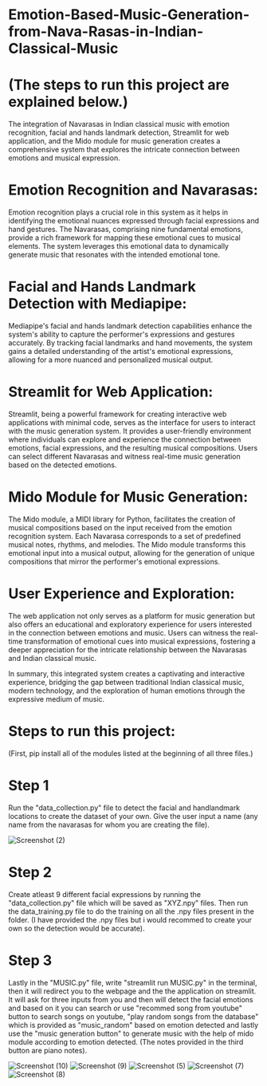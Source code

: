 # Emotion-Based-Music-Generation-from-Nava-Rasas-in-Indian-Classical-Music
# (The steps to run this project are explained below.)
The integration of Navarasas in Indian classical music with emotion recognition, facial and hands landmark detection, Streamlit for web application, and the Mido module for music generation creates a comprehensive system that explores the intricate connection between emotions and musical expression.

# Emotion Recognition and Navarasas:
Emotion recognition plays a crucial role in this system as it helps in identifying the emotional nuances expressed through facial expressions and hand gestures. The Navarasas, comprising nine fundamental emotions, provide a rich framework for mapping these emotional cues to musical elements. The system leverages this emotional data to dynamically generate music that resonates with the intended emotional tone.

# Facial and Hands Landmark Detection with Mediapipe:
Mediapipe's facial and hands landmark detection capabilities enhance the system's ability to capture the performer's expressions and gestures accurately. By tracking facial landmarks and hand movements, the system gains a detailed understanding of the artist's emotional expressions, allowing for a more nuanced and personalized musical output.

# Streamlit for Web Application:
Streamlit, being a powerful framework for creating interactive web applications with minimal code, serves as the interface for users to interact with the music generation system. It provides a user-friendly environment where individuals can explore and experience the connection between emotions, facial expressions, and the resulting musical compositions. Users can select different Navarasas and witness real-time music generation based on the detected emotions.

# Mido Module for Music Generation:
The Mido module, a MIDI library for Python, facilitates the creation of musical compositions based on the input received from the emotion recognition system. Each Navarasa corresponds to a set of predefined musical notes, rhythms, and melodies. The Mido module transforms this emotional input into a musical output, allowing for the generation of unique compositions that mirror the performer's emotional expressions.

# User Experience and Exploration:
The web application not only serves as a platform for music generation but also offers an educational and exploratory experience for users interested in the connection between emotions and music. Users can witness the real-time transformation of emotional cues into musical expressions, fostering a deeper appreciation for the intricate relationship between the Navarasas and Indian classical music.

In summary, this integrated system creates a captivating and interactive experience, bridging the gap between traditional Indian classical music, modern technology, and the exploration of human emotions through the expressive medium of music.

# Steps to run this project:
(First, pip install all of the modules listed at the beginning of all three files.)
# Step 1
Run the "data_collection.py" file to detect the facial and handlandmark locations to create the dataset of your own. Give the user input a name (any name from the navarasas for whom you are creating the file).

![Screenshot (2)](https://github.com/churi01/Emotion-Based-Music-Generation-from-Nava-Rasas-in-Indian-Classical-Music/assets/146198146/2d883ac2-84c4-4546-ade8-93212375f34b)

# Step 2
Create atleast 9 different facial expressions by running the "data_collection.py" file which will be saved as "XYZ.npy" files. Then run the data_training.py file to do the training on all the .npy files present in the folder. (I have provided the .npy files but i would recommed to create your own so the detection would be accurate).

# Step 3 
Lastly in the "MUSIC.py" file, write "streamlit run MUSIC.py" in the terminal, then it will redirect you to the webpage and the the application on streamlit. It will ask for three inputs from you and then will detect the facial emotions and based on it you can search or use "recommed song from youtube" button to search songs on youtube, "play random songs from the database" which is  provided as "music_random" based on emotion detected and lastly use the "music generation button" to generate music with the help of mido module according to emotion detected. (The notes provided in the third button are piano notes).

![Screenshot (10)](https://github.com/churi01/Emotion-Based-Music-Generation-from-Nava-Rasas-in-Indian-Classical-Music/assets/146198146/1a2e0688-040f-41e9-8090-d73b0abbc731)
![Screenshot (9)](https://github.com/churi01/Emotion-Based-Music-Generation-from-Nava-Rasas-in-Indian-Classical-Music/assets/146198146/1b280f89-f029-4826-8ceb-1d03b72ba4fe)
![Screenshot (5)](https://github.com/churi01/Emotion-Based-Music-Generation-from-Nava-Rasas-in-Indian-Classical-Music/assets/146198146/cc301247-ffd1-474b-8204-b3d4b640f6de)
![Screenshot (7)](https://github.com/churi01/Emotion-Based-Music-Generation-from-Nava-Rasas-in-Indian-Classical-Music/assets/146198146/36581f61-e1e4-4e17-ac00-ef4bc3faee71)
![Screenshot (8)](https://github.com/churi01/Emotion-Based-Music-Generation-from-Nava-Rasas-in-Indian-Classical-Music/assets/146198146/18905856-007f-4c7e-a652-1c06ac4fdbec)








